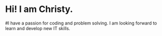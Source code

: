 # Hi! I am Christy. 
#I have a passion for coding and problem solving. I am looking forward to learn and develop new IT skills.
